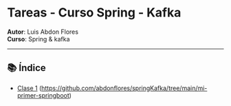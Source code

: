 # Tareas - Curso Spring - Kafka

**Autor**: Luis Abdon Flores  
**Curso**: Spring & kafka 

---

## 📚 Índice

- [Clase 1](clase1/)  (https://github.com/abdonflores/springKafka/tree/main/mi-primer-springboot)
